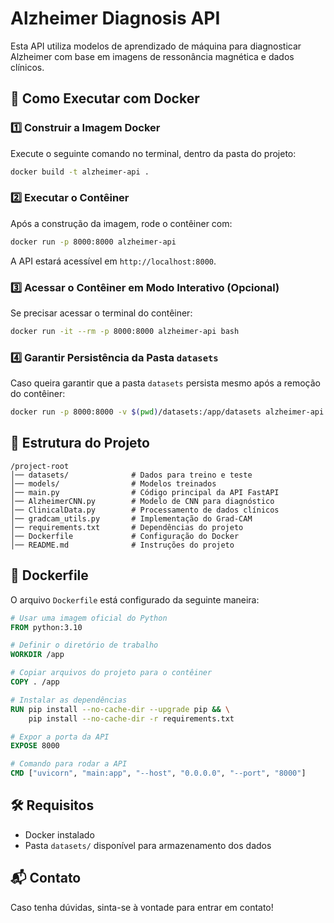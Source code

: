 # Alzheimer Diagnosis API

Esta API utiliza modelos de aprendizado de máquina para diagnosticar Alzheimer com base em imagens de ressonância magnética e dados clínicos.

## 🚀 Como Executar com Docker

### 1️⃣ **Construir a Imagem Docker**
Execute o seguinte comando no terminal, dentro da pasta do projeto:

```bash
docker build -t alzheimer-api .
```

### 2️⃣ **Executar o Contêiner**
Após a construção da imagem, rode o contêiner com:

```bash
docker run -p 8000:8000 alzheimer-api
```

A API estará acessível em `http://localhost:8000`.

### 3️⃣ **Acessar o Contêiner em Modo Interativo (Opcional)**
Se precisar acessar o terminal do contêiner:

```bash
docker run -it --rm -p 8000:8000 alzheimer-api bash
```

### 4️⃣ **Garantir Persistência da Pasta `datasets`**
Caso queira garantir que a pasta `datasets` persista mesmo após a remoção do contêiner:

```bash
docker run -p 8000:8000 -v $(pwd)/datasets:/app/datasets alzheimer-api
```

## 📂 Estrutura do Projeto
```
/project-root
│── datasets/              # Dados para treino e teste
│── models/                # Modelos treinados
│── main.py                # Código principal da API FastAPI
│── AlzheimerCNN.py        # Modelo de CNN para diagnóstico
│── ClinicalData.py        # Processamento de dados clínicos
│── gradcam_utils.py       # Implementação do Grad-CAM
│── requirements.txt       # Dependências do projeto
│── Dockerfile             # Configuração do Docker
│── README.md              # Instruções do projeto
```

## 📜 **Dockerfile**
O arquivo `Dockerfile` está configurado da seguinte maneira:

```dockerfile
# Usar uma imagem oficial do Python
FROM python:3.10

# Definir o diretório de trabalho
WORKDIR /app

# Copiar arquivos do projeto para o contêiner
COPY . /app

# Instalar as dependências
RUN pip install --no-cache-dir --upgrade pip && \
    pip install --no-cache-dir -r requirements.txt

# Expor a porta da API
EXPOSE 8000

# Comando para rodar a API
CMD ["uvicorn", "main:app", "--host", "0.0.0.0", "--port", "8000"]
```

## 🛠 **Requisitos**
- Docker instalado
- Pasta `datasets/` disponível para armazenamento dos dados

## 📬 **Contato**
Caso tenha dúvidas, sinta-se à vontade para entrar em contato!

